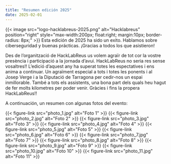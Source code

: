 ```yaml
---
title: "Resumen edición 2025"
date: 2025-02-01
---
```


{{< image src="logo-hacklabreus-2025.png" alt="Hacklabreus" position="right" style="max-width:200px; float:right; margin:10px; border-radius: 8px;" >}}
Esta edición de 2025 ha sido un exito. Hablamos sobre ciberseguridad y buenas prácticas. ¡Gracias a todos los que asistieron!

Des de l’organització de HackLabReus us volem agraïr de tot cor la vostre presència i participació a la jornada d’avui. HackLabReus no seria res sense vosaltres!! L’edició d’aquest any ha superat totes les espectatives i ens anima a continuar.  Un agraïment especial a tots i totes les ponents i al Josep Verge i a la Diputació de Tarragona per cedir-nos un espai inmillorable. També a tots els assistents, una bona part dels quals heu hagut de fer molts kilometres per poder venir. Gràcies i fins la propera HackLabReus!!

A continuación, un resumen con algunas fotos del evento:

{{< figure-link src="photo_1.jpg" alt="Foto 1" >}}
{{< figure-link src="photo_2.jpg" alt="Foto 2" >}}
{{< figure-link src="photo_3.jpg" alt="Foto 3" >}}
{{< figure-link src="photo_4.jpg" alt="Foto 4" >}}
{{< figure-link src="photo_5.jpg" alt="Foto 5" >}}
{{< figure-link src="photo_6.jpg" alt="Foto 6" >}}
{{< figure-link src="photo_7.jpg" alt="Foto 7" >}}
{{< figure-link src="photo_8.jpg" alt="Foto 8" >}}
{{< figure-link src="photo_9.jpg" alt="Foto 9" >}}
{{< figure-link src="photo_10.jpg" alt="Foto 10" >}}
{{< figure-link src="photo_11.jpg" alt="Foto 11" >}}

